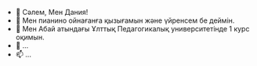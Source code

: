 - 👋 Сәлем, Мен Дания!
- 👀 Мен пианино ойнағанға қызығамын және үйренсем бе деймін.
- 🌱 Мен Абай атындағы Ұлттық Педагогикалық университетінде 1 курс оқимын.
- 💞️ ...
- 📫 ...

<!---
daniya5/daniya5 is a ✨ special ✨ repository because its `README.md` (this file) appears on your GitHub profile.
You can click the Preview link to take a look at your changes.
--->
